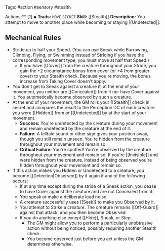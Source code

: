 Tags: #action #sensory #stealth 

Actions:** [1] ⬥
**Traits:** `MOVE` `SECRET`
**Skill:** [[Stealth]]
**Description:** You attempt to move to another place while becoming or staying [[Undetected]].

## Mechanical Rules

- Stride up to half your Speed. (You can use Sneak while Burrowing, Climbing, Flying, or Swimming instead of Striding if you have the corresponding movement type; you must move at half that Speed.)  
	- If you have [[Cover]] from the creature throughout your Stride, you gain the +2 circumstance bonus from cover (or +4 from greater cover) to your Stealth check. Because you're moving, the bonus increase from Taking Cover doesn't apply.
- You don't get to Sneak against a creature if, at the end of your movement, you neither are [[Concealed]] from it nor have Cover against it. You automatically become observed by such a creature.
- At the end of your movement, the GM rolls your [[Stealth]] check in secret and compares the result to the Perception DC of each creature you were [[Hidden]] from or [[Undetected]] by at the start of your movement.
	- **Success:** You're undetected by the creature during your movement and remain undetected by the creature at the end of it.  
	- **Failure:** A telltale sound or other sign gives your position away, though you still remain unseen. You're hidden from the creature throughout your movement and remain so.  
	- **Critical Failure:** You're spotted! You're observed by the creature throughout your movement and remain so. If you're [[Invisible]] and were hidden from the creature, instead of being observed you're hidden throughout your movement and remain so.
- If this action makes you Hidden or Undetected to a creature, you become [[Detection|Observed]] by it again if any of the following occurs:
	- If at any time except during the stride of a Sneak action, you cease to have Cover against the creature and are not Concealed from it.
	- You speak or make a deliberate loud noise. 
	- A creature successfully uses [[Seek]] to make you Observed by it.
	- You attempt to Strike a creature. The creature remains [[Off-Guard]] against that attack, and you then become Observed.
	- If you do anything else except [[Hide]], Sneak, or Step.
		- The GM might allow you to perform a particularly unobtrusive action without being noticed, possibly requiring another Stealth check.
		- You become observed just before you act unless the GM determines otherwise.


